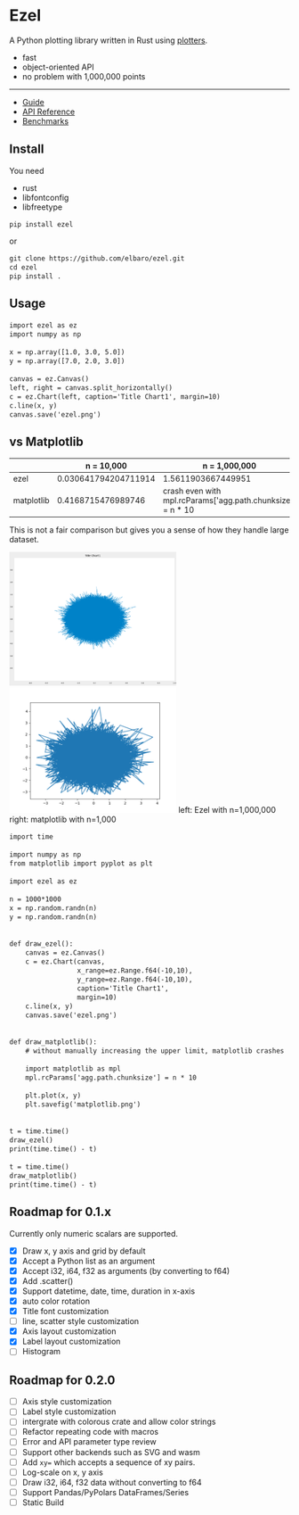 # Ezel

A Python plotting library written in Rust using [plotters](https://github.com/38/plotters).

- fast
- object-oriented API
- no problem with 1,000,000 points

---

- [Guide](#)
- [API Reference](#)
- [Benchmarks](#)

## Install

You need
- rust
- libfontconfig
- libfreetype

```
pip install ezel
```

or

```
git clone https://github.com/elbaro/ezel.git
cd ezel
pip install .
```

## Usage
```
import ezel as ez
import numpy as np

x = np.array([1.0, 3.0, 5.0])
y = np.array([7.0, 2.0, 3.0])

canvas = ez.Canvas()
left, right = canvas.split_horizontally()
c = ez.Chart(left, caption='Title Chart1', margin=10)
c.line(x, y)
canvas.save('ezel.png')
```

## vs Matplotlib

|            | n = 10,000           | n = 1,000,000                                               |
|------------|----------------------|-------------------------------------------------------------|
| ezel       | 0.030641794204711914 | 1.5611903667449951                                          |
| matplotlib | 0.4168715476989746   | crash even with mpl.rcParams['agg.path.chunksize'] = n * 10 |

This is not a fair comparison but gives you a sense of how they handle large dataset.

<img src="https://github.com/elbaro/ezel/raw/main/screenshots/ezel.png" class="galleryItem" width=300px /><img src="https://github.com/elbaro/ezel/raw/main/screenshots/matplotlib.png" class="galleryItem" width=300px />
left: Ezel with n=1,000,000
right: matplotlib with n=1,000

```
import time

import numpy as np
from matplotlib import pyplot as plt

import ezel as ez

n = 1000*1000
x = np.random.randn(n)
y = np.random.randn(n)


def draw_ezel():
    canvas = ez.Canvas()
    c = ez.Chart(canvas,
                 x_range=ez.Range.f64(-10,10),
                 y_range=ez.Range.f64(-10,10),
                 caption='Title Chart1',
                 margin=10)
    c.line(x, y)
    canvas.save('ezel.png')


def draw_matplotlib():
    # without manually increasing the upper limit, matplotlib crashes

    import matplotlib as mpl
    mpl.rcParams['agg.path.chunksize'] = n * 10

    plt.plot(x, y)
    plt.savefig('matplotlib.png')


t = time.time()
draw_ezel()
print(time.time() - t)

t = time.time()
draw_matplotlib()
print(time.time() - t)
```

## Roadmap for 0.1.x
Currently only numeric scalars are supported.

- [x] Draw x, y axis and grid by default
- [x] Accept a Python list as an argument
- [x] Accept i32, i64, f32 as arguments (by converting to f64)
- [x] Add .scatter()
- [x] Support datetime, date, time, duration in x-axis
- [x] auto color rotation
- [x] Title font customization
- [ ] line, scatter style customization
- [x] Axis layout customization
- [x] Label layout customization
- [ ] Histogram

## Roadmap for 0.2.0
- [ ] Axis style customization
- [ ] Label style customization
- [ ] intergrate with colorous crate and allow color strings
- [ ] Refactor repeating code with macros
- [ ] Error and API parameter type review
- [ ] Support other backends such as SVG and wasm
- [ ] Add `xy=` which accepts a sequence of xy pairs.
- [ ] Log-scale on x, y axis
- [ ] Draw i32, i64, f32 data without converting to f64
- [ ] Support Pandas/PyPolars DataFrames/Series
- [ ] Static Build
